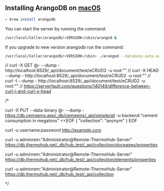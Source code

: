 

## Installing ArangoDB on [macOS](https://www.arangodb.com/docs/stable/installation-mac-osx.html)


```sh
> brew install arangodb
```
You can start the server by running the command:


```sh
/usr/local/Cellar/arangodb/<VERSION>/sbin/arangod &
```
If you upgrade to new version arangodb run the command:


```sh
/usr/local/Cellar/arangodb/<VERSION>/sbin> ./arangod --database.auto-upgrade true
```



// curl -X GET @- --dump - http://localhost:8529/_api/document/test/eCRUD2 -u root:""
// curl -X HEAD --dump - http://localhost:8529/_api/document/test/eCRUD2 -u root:""
// curl -I --dump - http://localhost:8529/_api/document/test/eCRUD2 -u root:""
//  https://serverfault.com/questions/140149/difference-between-curl-i-and-curl-x-head


/*

curl -X PUT --data-binary @- --dump - https://db.cemgems.app/_db/cemgems/_api/simple/all -u backend:"cement consumption in megatons" <<EOF
{ "collection": "anonym" }
EOF

curl -u username:password http://example.com

curl -u adminrem:"Administrator@Remote-ThermoHub-Server" https://db.thermohub.net/_db/hub_test/_api/collection/docpages/properties

curl -u adminrem:"Administrator@Remote-ThermoHub-Server" https://db.thermohub.net/_db/hub_test/_api/collection/elements/properties

curl -u adminrem:"Administrator@Remote-ThermoHub-Server" https://db.thermohub.net/_db/hub_test/_api/collection

*/
